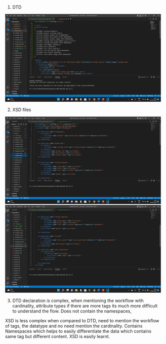 1.  DTD

![image info](../Assetss/1QA2.png)

2.  XSD files

![image info](../Assetss/2QA2-1.png)
![image info](../Assetss/2QA2-2.png)

3.  DTD declaration is complex, when mentioning the workflow with cardinality, attribute types if there are more tags its much more difficult to understand the flow.
    Does not contain the namespaces,

XSD is less complex when compared to DTD, need to mention the workflow of tags, the datatype and no need mention the cardinality.
Contains Namespaces which helps to easily differentiate the data which contains same tag but different content. XSD is easily learnt.
